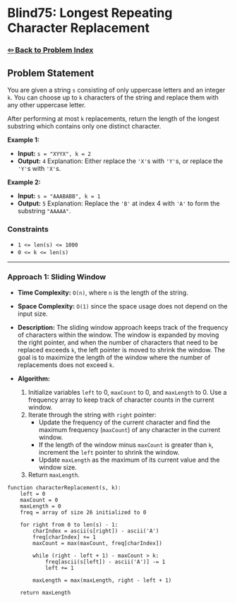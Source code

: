 # Blind75: Longest Repeating Character Replacement

### [⇦ Back to Problem Index](../../index.md)

## Problem Statement

You are given a string `s` consisting of only uppercase letters and an integer `k`. You can choose up to `k` characters of the string and replace them with any other uppercase letter.

After performing at most `k` replacements, return the length of the longest substring which contains only one distinct character.

**Example 1:**

-   **Input:** `s = "XYYX", k = 2`
-   **Output:** `4`
    Explanation: Either replace the `'X'`s with `'Y'`s, or replace the `'Y'`s with `'X'`s.

**Example 2:**

-   **Input:** `s = "AAABABB", k = 1`
-   **Output:** `5`
    Explanation: Replace the `'B'` at index 4 with `'A'` to form the substring `"AAAAA"`.

### Constraints

-   `1 <= len(s) <= 1000`
-   `0 <= k <= len(s)`

---

### Approach 1: Sliding Window

-   **Time Complexity:** `O(n)`, where `n` is the length of the string.
-   **Space Complexity:** `O(1)` since the space usage does not depend on the input size.
-   **Description:** The sliding window approach keeps track of the frequency of characters within the window. The window is expanded by moving the right pointer, and when the number of characters that need to be replaced exceeds `k`, the left pointer is moved to shrink the window. The goal is to maximize the length of the window where the number of replacements does not exceed `k`.
-   **Algorithm:**

    1. Initialize variables `left` to 0, `maxCount` to 0, and `maxLength` to 0. Use a frequency array to keep track of character counts in the current window.
    2. Iterate through the string with `right` pointer:
        - Update the frequency of the current character and find the maximum frequency (`maxCount`) of any character in the current window.
        - If the length of the window minus `maxCount` is greater than `k`, increment the `left` pointer to shrink the window.
        - Update `maxLength` as the maximum of its current value and the window size.
    3. Return `maxLength`.

```pseudo
function characterReplacement(s, k):
	left = 0
	maxCount = 0
	maxLength = 0
	freq = array of size 26 initialized to 0

	for right from 0 to len(s) - 1:
		charIndex = ascii(s[right]) - ascii('A')
		freq[charIndex] += 1
		maxCount = max(maxCount, freq[charIndex])

		while (right - left + 1) - maxCount > k:
			freq[ascii(s[left]) - ascii('A')] -= 1
			left += 1

		maxLength = max(maxLength, right - left + 1)

	return maxLength
```
